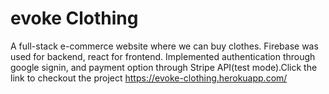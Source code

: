 # evoke Clothing

A full-stack e-commerce website where we can buy clothes. Firebase was used for backend, react for frontend. Implemented authentication through google signin, and payment option through Stripe API(test mode).Click the link to checkout the project https://evoke-clothing.herokuapp.com/


